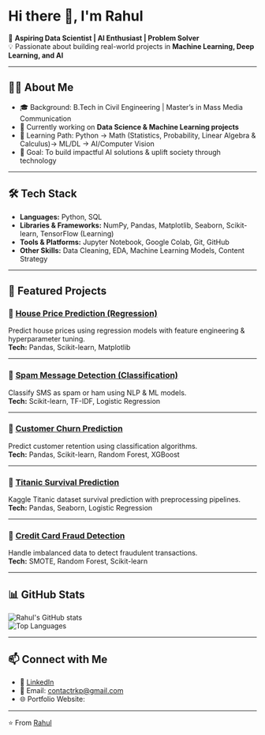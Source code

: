 # Hi there 👋, I'm Rahul  

🚀 **Aspiring Data Scientist | AI Enthusiast | Problem Solver**  
💡 Passionate about building real-world projects in **Machine Learning, Deep Learning, and AI**  

---

## 👨‍💻 About Me
- 🎓 Background: B.Tech in Civil Engineering | Master’s in Mass Media Communication  
- 🔭 Currently working on **Data Science & Machine Learning projects**  
- 🌱 Learning Path: Python → Math (Statistics, Probability, Linear Algebra & Calculus)→ ML/DL → AI/Computer Vision  
- 🎯 Goal: To build impactful AI solutions & uplift society through technology  

---

## 🛠️ Tech Stack
- **Languages:** Python, SQL  
- **Libraries & Frameworks:** NumPy, Pandas, Matplotlib, Seaborn, Scikit-learn, TensorFlow (Learning)  
- **Tools & Platforms:** Jupyter Notebook, Google Colab, Git, GitHub  
- **Other Skills:** Data Cleaning, EDA, Machine Learning Models, Content Strategy  

---

## 📂 Featured Projects

### 🔹 [House Price Prediction (Regression)](https://github.com/rkpcode/house-price-prediction)
Predict house prices using regression models with feature engineering & hyperparameter tuning.  
**Tech:** Pandas, Scikit-learn, Matplotlib  

---

### 🔹 [Spam Message Detection (Classification)](https://github.com/yourusername/spam-message-detector)
Classify SMS as spam or ham using NLP & ML models.  
**Tech:** Scikit-learn, TF-IDF, Logistic Regression  

---

### 🔹 [Customer Churn Prediction](https://github.com/yourusername/customer-churn-prediction)
Predict customer retention using classification algorithms.  
**Tech:** Pandas, Scikit-learn, Random Forest, XGBoost  

---

### 🔹 [Titanic Survival Prediction](https://github.com/yourusername/titanic-survival-prediction)
Kaggle Titanic dataset survival prediction with preprocessing pipelines.  
**Tech:** Pandas, Seaborn, Logistic Regression  

---

### 🔹 [Credit Card Fraud Detection](https://github.com/yourusername/credit-card-fraud-detection)
Handle imbalanced data to detect fraudulent transactions.  
**Tech:** SMOTE, Random Forest, Scikit-learn  

---

## 📊 GitHub Stats
![Rahul's GitHub stats](https://github-readme-stats.vercel.app/api?username=yourusername&show_icons=true&theme=radical)  
![Top Languages](https://github-readme-stats.vercel.app/api/top-langs/?username=yourusername&layout=compact&theme=radical)  

---

## 📫 Connect with Me
- 💼 [LinkedIn](  https://www.linkedin.com/in/rahul-kumar-pradhan-b62371321?utm_source=share&utm_campaign=share_via&utm_content=profile&utm_medium=android_app)
- 📧 Email: contactrkp@gmail.com  
- 🌐 Portfolio Website: 

---

⭐️ From [Rahul](https://github.com/rkpcode)
